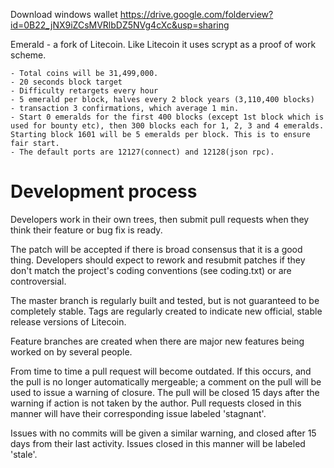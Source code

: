 Download windows wallet <url>https://drive.google.com/folderview?id=0B22_jNX9iZCsMVRlbDZ5NVg4cXc&usp=sharing</url>

Emerald - a fork of Litecoin. Like Litecoin it uses scrypt as a proof of work scheme.

	- Total coins will be 31,499,000.
	- 20 seconds block target
	- Difficulty retargets every hour
	- 5 emerald per block, halves every 2 block years (3,110,400 blocks)
	- transaction 3 confirmations, which average 1 min.
	- Start 0 emeralds for the first 400 blocks (except 1st block which is used for bounty etc), then 300 blocks each for 1, 2, 3 and 4 emeralds. Starting block 1601 will be 5 emeralds per block. This is to ensure fair start.
	- The default ports are 12127(connect) and 12128(json rpc).


Development process
===================

Developers work in their own trees, then submit pull requests when
they think their feature or bug fix is ready.

The patch will be accepted if there is broad consensus that it is a
good thing.  Developers should expect to rework and resubmit patches
if they don't match the project's coding conventions (see coding.txt)
or are controversial.

The master branch is regularly built and tested, but is not guaranteed
to be completely stable. Tags are regularly created to indicate new
official, stable release versions of Litecoin.

Feature branches are created when there are major new features being
worked on by several people.

From time to time a pull request will become outdated. If this occurs, and
the pull is no longer automatically mergeable; a comment on the pull will
be used to issue a warning of closure. The pull will be closed 15 days
after the warning if action is not taken by the author. Pull requests closed
in this manner will have their corresponding issue labeled 'stagnant'.

Issues with no commits will be given a similar warning, and closed after
15 days from their last activity. Issues closed in this manner will be 
labeled 'stale'. 
